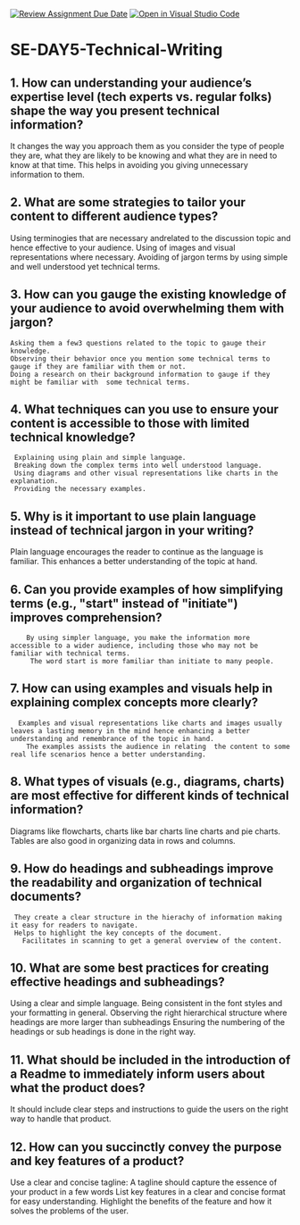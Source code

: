 [![Review Assignment Due Date](https://classroom.github.com/assets/deadline-readme-button-22041afd0340ce965d47ae6ef1cefeee28c7c493a6346c4f15d667ab976d596c.svg)](https://classroom.github.com/a/zsAR-pyY)
[![Open in Visual Studio Code](https://classroom.github.com/assets/open-in-vscode-2e0aaae1b6195c2367325f4f02e2d04e9abb55f0b24a779b69b11b9e10269abc.svg)](https://classroom.github.com/online_ide?assignment_repo_id=15671112&assignment_repo_type=AssignmentRepo)
# SE-DAY5-Technical-Writing
## 1. How can understanding your audience’s expertise level (tech experts vs. regular folks) shape the way you present technical information?
It changes the way you approach them as you consider the type of people they are,  what they are likely to be knowing and what they
 are in need to know at that time.  This helps in avoiding you giving unnecessary information to them.
 
## 2. What are some strategies to tailor your content to different audience types?
   Using terminogies that are necessary andrelated to the discussion topic and hence effective to your audience.
   Using of images and visual representations where necessary.
   Avoiding of jargon terms by using simple and well understood yet technical terms.
   
## 3. How can you gauge the existing knowledge of your audience to avoid overwhelming them with jargon?
    Asking them a few3 questions related to the topic to gauge their knowledge.
    Observing their behavior once you mention some technical terms to gauge if they are familiar with them or not.
    Doing a research on their background information to gauge if they might be familiar with  some technical terms.
    
## 4. What techniques can you use to ensure your content is accessible to those with limited technical knowledge?
     Explaining using plain and simple language.
     Breaking down the complex terms into well understood language.
     Using diagrams and other visual representations like charts in the explanation.
     Providing the necessary examples.
     
## 5. Why is it important to use plain language instead of technical jargon in your writing?
  Plain language  encourages the reader to continue as the language is familiar.
  This enhances a better understanding of the topic at hand.
  
## 6. Can you provide examples of how simplifying terms (e.g., "start" instead of "initiate") improves comprehension?
        By using simpler language, you make the information more accessible to a wider audience, including those who may not be familiar with technical terms.
         The word start is more familiar than initiate to many people.
         
## 7. How can using examples and visuals help in explaining complex concepts more clearly?
      Examples and visual representations like charts and images usually leaves a lasting memory in the mind hence enhancing a better understanding and remembrance of the topic in hand.
        The examples assists the audience in relating  the content to some real life scenarios hence a better understanding.
        
## 8. What types of visuals (e.g., diagrams, charts) are most effective for different kinds of technical information?
  Diagrams like flowcharts, charts like bar charts line charts and pie charts.
    Tables are also good in organizing data in rows and columns.
    
## 9. How do headings and subheadings improve the readability and organization of technical documents?
     They create a clear structure in the hierachy of information making it easy for readers to navigate.
     Helps to highlight the key concepts of the document.
       Facilitates in scanning to get a general overview of the content.
       
## 10. What are some best practices for creating effective headings and subheadings?
   Using a clear and simple language.
   Being consistent in the font styles and your formatting in general.
   Observing the right hierarchical structure where headings are more larger than subheadings
   Ensuring the numbering of the headings or sub headings is done in the right way.
   
## 11. What should be included in the introduction of a Readme to immediately inform users about what the product does?
  It should include clear steps and instructions to guide the users on the right way to handle that product.
  
## 12. How can you succinctly convey the purpose and key features of a product?
   Use a clear and concise tagline: A tagline should capture the essence of your product in a few words 
   List key features in a clear and concise format for easy understanding.
   Highlight the benefits of the feature and how it solves the problems of the user.
